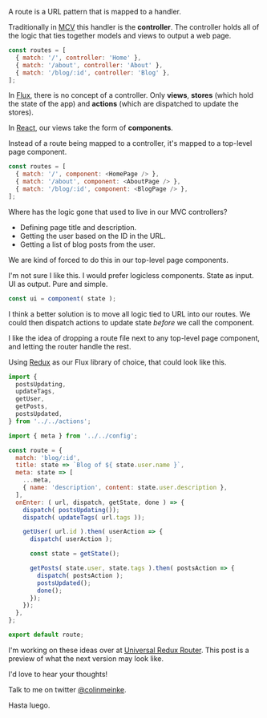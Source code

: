 A route is a URL pattern that is mapped to a handler.

Traditionally in
[MCV](https://en.wikipedia.org/wiki/Model%E2%80%93view%E2%80%93controller)
this handler is the **controller**. The controller holds all
of the logic that ties together models and views to output a
web page.

```js
const routes = [
  { match: '/', controller: 'Home' },
  { match: '/about', controller: 'About' },
  { match: '/blog/:id', controller: 'Blog' },
];
```

In [Flux](https://facebook.github.io/flux), there is no concept
of a controller. Only **views**, **stores** (which hold the
state of the app) and **actions** (which are dispatched to
update the stores).

In [React](http://facebook.github.io/react), our views take the
form of **components**.

Instead of a route being mapped to a controller, it's mapped
to a top-level page component.

```js
const routes = [
  { match: '/', component: <HomePage /> },
  { match: '/about', component: <AboutPage /> },
  { match: '/blog/:id', component: <BlogPage /> },
];
```

Where has the logic gone that used to live in our MVC
controllers?

- Defining page title and description.
- Getting the user based on the ID in the URL.
- Getting a list of blog posts from the user.

We are kind of forced to do this in our top-level page
components.

I'm not sure I like this. I would prefer logicless components.
State as input. UI as output. Pure and simple.

```js
const ui = component( state );
```

I think a better solution is to move all logic tied to URL
into our routes. We could then dispatch actions to update
state *before* we call the component.

I like the idea of dropping a route file next to any top-level
page component, and letting the router handle the rest.

Using [Redux](http://redux.js.org) as our Flux library of
choice, that could look like this.

```js
import {
  postsUpdating,
  updateTags,
  getUser,
  getPosts,
  postsUpdated,
} from '../../actions';

import { meta } from '../../config';

const route = {
  match: 'blog/:id',
  title: state => `Blog of ${ state.user.name }`,
  meta: state => [
    ...meta,
    { name: 'description', content: state.user.description },
  ],
  onEnter: ( url, dispatch, getState, done ) => {
    dispatch( postsUpdating());
    dispatch( updateTags( url.tags ));

    getUser( url.id ).then( userAction => {
      dispatch( userAction );

      const state = getState();

      getPosts( state.user, state.tags ).then( postsAction => {
        dispatch( postsAction );
        postsUpdated();
        done();
      });
    });
  },
};

export default route;
```

I'm working on these ideas over at
[Universal Redux Router](https://github.com/colinmeinke/universal-redux-router).
This post is a preview of what the next version may look like.

I'd love to hear your thoughts!

Talk to me on twitter
[@colinmeinke](https://twitter.com/colinmeinke).

Hasta luego.
